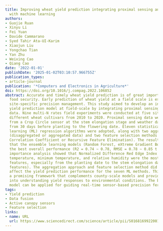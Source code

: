 ```yaml
---
title: Improving wheat yield prediction integrating proximal sensing and weather data
  with machine learning
authors:
- Guojie Ruan
- Xinyu Li
- Fei Yuan
- Davide Cammarano
- Syed Tahir Ata-UI-Karim
- Xiaojun Liu
- Yongchao Tian
- Yan Zhu
- Weixing Cao
- Qiang Cao
date: '2022-01-01'
publishDate: '2025-01-02T03:10:57.966755Z'
publication_types:
- article-journal
publication: '*Computers and Electronics in Agriculture*'
doi: https://doi.org/10.1016/j.compag.2022.106852
abstract: Accurate and timely wheat yield prediction is of great importance to global
  food security. Early prediction of wheat yield at a field scale is essential for
  site-specific precision management. This study aimed to develop an in-season wheat
  yield prediction model at field-scale by integrating proximal sensing and weather
  data. Nine multi-N rates field experiments were conducted at five sites involving
  different wheat cultivars from 2010 to 2020. Proximal sensing data were collected
  from a Crop Circle sensor at the stem elongation stage and weather data were collected
  from 30 days before planting to the flowering date. Eleven statistical and machine
  learning (ML) regression algorithms were adopted, along with two aggregation intervals
  (disaggregated or aggregated data) and two feature selection methods (based on Pearson
  Correlation Coefficient or Recursive Feature Elimination). The results revealed
  that the ensemble learning models (Random Forest, eXtreme Gradient Boosting) achieved
  the best overall performance (R2 = 0.74 ∼ 0.78, RMSE = 0.78 ∼ 0.85 t ha−1). Feature
  importance analysis showed that Normalized Difference Red Edge Index (NDRE), average
  temperature, minimum temperature, and relative humidity were the most contributory
  features, especially from the planting date to the stem elongation date (for weather
  features). The aggregation approach and feature selection method did not significantly
  affect the yield prediction performance for the seven ML methods. This study introduced
  a promising framework that complements county-scale models and provided insights
  into understanding yield responses to environmental conditions. The best prediction
  model can be applied for guiding real-time sensor-based precision fertilization.
tags:
- Yield prediction
- Data fusion
- Active canopy sensors
- Feature selection
links:
- name: URL
  url: https://www.sciencedirect.com/science/article/pii/S0168169922001697
---
```

